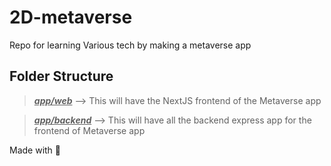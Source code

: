# 2D-metaverse


Repo for learning Various tech by making a metaverse app 



## Folder Structure

> <i><b><u>app/web</u></b></i> --> This will have the NextJS frontend of the Metaverse app


> <i><b><u>app/backend</u></b></i> --> This will have all the backend express app for the frontend of Metaverse app




Made with 💖